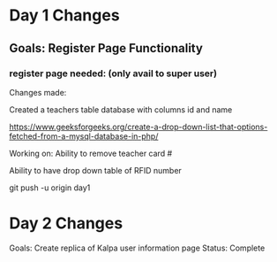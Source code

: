 
# Day 1 Changes

Goals:
Register Page Functionality
-------------------------------------------------------------------------------------------------
### register page needed: (only avail to super user)

Changes made:

Created a teachers table database with columns id and name

https://www.geeksforgeeks.org/create-a-drop-down-list-that-options-fetched-from-a-mysql-database-in-php/


Working on: Ability to remove teacher card #

Ability to have drop down table of RFID number

git push -u origin day1

# Day 2 Changes

Goals:
Create replica of Kalpa user information page
Status: Complete
